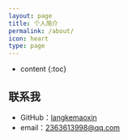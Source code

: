 ```yaml
---
layout: page
title: 个人简介
permalink: /about/
icon: heart
type: page
---
```


* content
{:toc}
 
## 联系我

* GitHub：[langkemaoxin](https://github.com/langkemaoxin)
* email：2363613998@qq.com   
